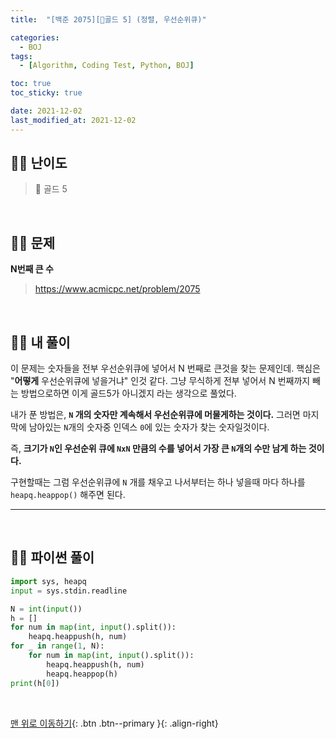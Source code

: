 ```yaml
---
title:  "[백준 2075][💛골드 5] (정렬, 우선순위큐)" 

categories:
  - BOJ
tags:
  - [Algorithm, Coding Test, Python, BOJ]

toc: true
toc_sticky: true

date: 2021-12-02
last_modified_at: 2021-12-02
---
```


## 🧞‍♂️ 난이도 

> 💛 골드 5

<br>

## 🧞‍♂️ 문제

**N번째 큰 수**
> <https://www.acmicpc.net/problem/2075>


<br>

## 🧞‍♂️ 내 풀이

이 문제는 숫자들을 전부 우선순위큐에 넣어서 N 번째로 큰것을 찾는 문제인데.
핵심은 "**어떻게** 우선순위큐에 넣을거냐" 인것 같다.
그냥 무식하게 전부 넣어서 N 번째까지 빼는 방법으로하면 이게 골드5가 아니겠지 라는 생각으로 풀었다.

내가 푼 방법은, **`N` 개의 숫자만 계속해서 우선순위큐에 머물게하는 것이다.** 그러면 마지막에 남아있는 `N`개의 숫자중 인덱스 `0`에 있는 숫자가 찾는 숫자일것이다.

즉, **크기가 `N`인 우선순위 큐에 `NxN` 만큼의 수를 넣어서 가장 큰 `N`개의 수만 남게 하는 것이다.**

구현할때는 그럼 우선순위큐에 `N` 개를 채우고 나서부터는 하나 넣을때 마다 하나를 `heapq.heappop()` 해주면 된다.
***
<br>

## 🧞‍♂️ 파이썬 풀이
```python
import sys, heapq
input = sys.stdin.readline

N = int(input())
h = []
for num in map(int, input().split()):
    heapq.heappush(h, num)
for _ in range(1, N):
    for num in map(int, input().split()):
        heapq.heappush(h, num)
        heapq.heappop(h)
print(h[0])
```

<br>

[맨 위로 이동하기](#){: .btn .btn--primary }{: .align-right}
